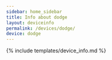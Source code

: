 ```yaml
---
sidebar: home_sidebar
title: Info about dodge
layout: deviceinfo
permalink: /devices/dodge/
device: dodge
---
```

{% include templates/device_info.md %}

